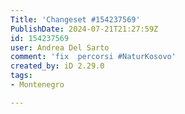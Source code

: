 ```yaml
---
Title: 'Changeset #154237569'
PublishDate: 2024-07-21T21:27:59Z
id: 154237569
user: Andrea Del Sarto
comment: 'fix  percorsi #NaturKosovo'
created_by: iD 2.29.0
tags:
- Montenegro

---
```

